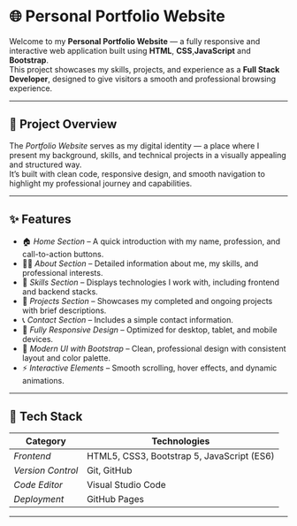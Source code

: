 # 🌐 Personal Portfolio Website

Welcome to my **Personal Portfolio Website** — a fully responsive and interactive web application built using **HTML**, **CSS**,**JavaScript** and **Bootstrap**.  
This project showcases my skills, projects, and experience as a **Full Stack Developer**, designed to give visitors a smooth and professional browsing experience.

---

## 🚀 Project Overview

The *Portfolio Website* serves as my digital identity — a place where I present my background, skills, and technical projects in a visually appealing and structured way.  
It’s built with clean code, responsive design, and smooth navigation to highlight my professional journey and capabilities.

---

## ✨ Features

- 🏠 *Home Section* – A quick introduction with my name, profession, and call-to-action buttons.  
- 👨‍💻 *About Section* – Detailed information about me, my skills, and professional interests.  
- 🧩 *Skills Section* – Displays technologies I work with, including frontend and backend stacks.  
- 🧱 *Projects Section* – Showcases my completed and ongoing projects with brief descriptions.  
- 📞 *Contact Section* – Includes a simple contact information.  
- 📱 *Fully Responsive Design* – Optimized for desktop, tablet, and mobile devices.  
- 🎨 *Modern UI with Bootstrap* – Clean, professional design with consistent layout and color palette.  
- ⚡ *Interactive Elements* – Smooth scrolling, hover effects, and dynamic animations.  

---

## 🧰 Tech Stack

| Category | Technologies |
|-----------|--------------|
| *Frontend* | HTML5, CSS3, Bootstrap 5, JavaScript (ES6) |
| *Version Control* | Git, GitHub |
| *Code Editor* | Visual Studio Code |
| *Deployment* | GitHub Pages |

---

